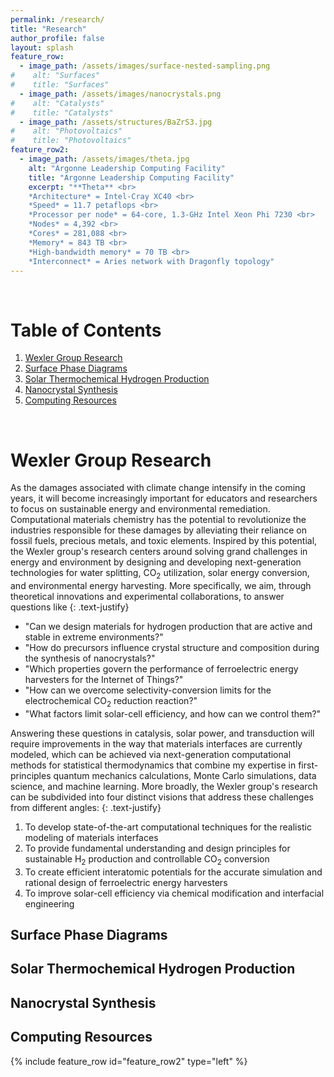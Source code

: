 ```yaml
---
permalink: /research/
title: "Research"
author_profile: false
layout: splash
feature_row:
  - image_path: /assets/images/surface-nested-sampling.png
#    alt: "Surfaces"
#    title: "Surfaces"
  - image_path: /assets/images/nanocrystals.png
#    alt: "Catalysts"
#    title: "Catalysts"
  - image_path: /assets/structures/BaZrS3.jpg
#    alt: "Photovoltaics"
#    title: "Photovoltaics"
feature_row2:
  - image_path: /assets/images/theta.jpg
    alt: "Argonne Leadership Computing Facility"
    title: "Argonne Leadership Computing Facility"
    excerpt: "**Theta** <br>
    *Architecture* = Intel-Cray XC40 <br>
    *Speed* = 11.7 petaflops <br>
    *Processor per node* = 64-core, 1.3-GHz Intel Xeon Phi 7230 <br>
    *Nodes* = 4,392 <br> 
    *Cores* = 281,088 <br> 
    *Memory* = 843 TB <br> 
    *High-bandwidth memory* = 70 TB <br>
    *Interconnect* = Aries network with Dragonfly topology"
---
```


<br>

# Table of Contents
1. [Wexler Group Research](#wexler-group-research)
2. [Surface Phase Diagrams](#surface-phase-diagrams)
3. [Solar Thermochemical Hydrogen Production](#solar-thermochemical-hydrogen-production)
4. [Nanocrystal Synthesis](#nanocrystal-synthesis)
5. [Computing Resources](#computing-resources)

<br>

# Wexler Group Research

As the damages associated with climate change intensify in the coming years, it will become increasingly important for
educators and researchers to focus on sustainable energy and environmental remediation. Computational materials
chemistry has the potential to revolutionize the industries responsible for these damages by alleviating their reliance
on fossil fuels, precious metals, and toxic elements. Inspired by this potential, the Wexler group's research centers
around solving grand challenges in energy and environment by designing and developing next-generation technologies for
water splitting, CO<sub>2</sub> utilization, solar energy conversion, and environmental energy harvesting. More
specifically, we aim, through theoretical innovations and experimental collaborations, to answer questions like
{: .text-justify}

* "Can we design materials for hydrogen production that are active and stable in extreme environments?"
* "How do precursors influence crystal structure and composition during the synthesis of nanocrystals?"
* "Which properties govern the performance of ferroelectric energy harvesters for the Internet of Things?"
* "How can we overcome selectivity-conversion limits for the electrochemical CO<sub>2</sub> reduction reaction?"
* "What factors limit solar-cell efficiency, and how can we control them?"

Answering these questions in catalysis, solar power, and transduction will require improvements in the way that
materials interfaces are currently modeled, which can be achieved via next-generation computational methods for
statistical thermodynamics that combine my expertise in first-principles quantum mechanics calculations, Monte Carlo
simulations, data science, and machine learning. More broadly, the Wexler group's research can be subdivided into four
distinct visions that address these challenges from different angles:
{: .text-justify}

1. To develop state-of-the-art computational techniques for the realistic modeling of materials interfaces
2. To provide fundamental understanding and design principles for sustainable H<sub>2</sub> production and controllable
   CO<sub>2</sub> conversion
3. To create efficient interatomic potentials for the accurate simulation and rational design of ferroelectric energy
   harvesters
4. To improve solar-cell efficiency via chemical modification and interfacial engineering

## Surface Phase Diagrams

## Solar Thermochemical Hydrogen Production

## Nanocrystal Synthesis

## Computing Resources

{% include feature_row id="feature_row2" type="left" %}